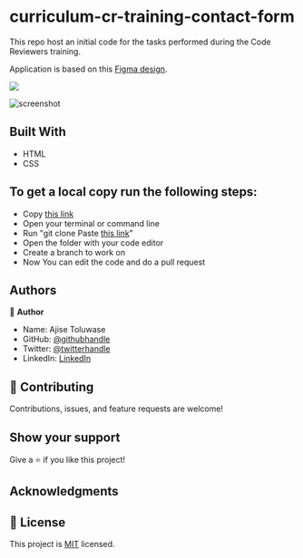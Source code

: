 # curriculum-cr-training-contact-form

This repo host an initial code for the tasks performed during the Code Reviewers training.

Application is based on this [Figma design](https://www.figma.com/file/t3EJUCAEViw3QasuJLPLVT/Microverse-Student-Potfolio-Templates-Main?node-id=1%3A1471).


![](https://img.shields.io/badge/Microverse-blueviolet)

![screenshot](./app_screenshot.png)

## Built With

- HTML
- CSS

## To get a local copy run the following steps:
- Copy [this link](https://github.com/Whoistolu/Cr-Portfolio_Project/tree/main)
- Open your terminal or command line
- Run "git clone Paste [this link](https://github.com/Whoistolu/Cr-Portfolio_Project/tree/main)"
- Open the folder with your code editor
- Create a branch to work on
- Now You can edit the code and do a pull request

## Authors

👤 **Author**

- Name: Ajise Toluwase
- GitHub: [@githubhandle](https://github.com/Whoistolu)
- Twitter: [@twitterhandle](https://twitter.com/Littletolu)
- LinkedIn: [LinkedIn](https://www.linkedin.com/in/toluwase-ajise-9b40411b2/)

## 🤝 Contributing

Contributions, issues, and feature requests are welcome!

## Show your support

Give a ⭐️ if you like this project!

## Acknowledgments

## 📝 License

This project is [MIT](./MIT.md) licensed.
